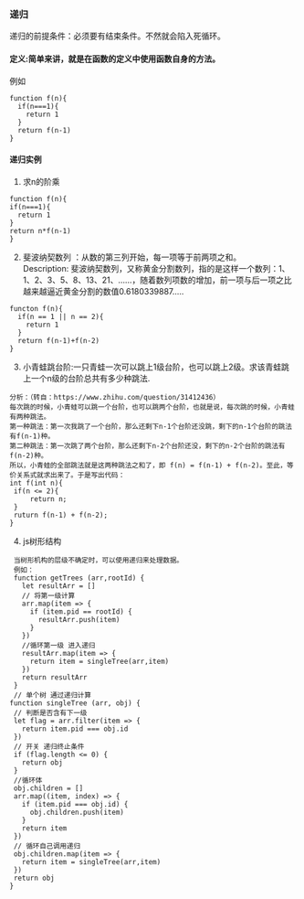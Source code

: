 ### 递归
递归的前提条件：必须要有结束条件。不然就会陷入死循环。
#### 定义:简单来讲，就是在函数的定义中使用函数自身的方法。
例如
```JS
function f(n){
  if(n===1){
    return 1
  }
  return f(n-1)
}
```
#### 递归实例
1. 求n的阶乘
  ```JS
  function f(n){
  if(n===1){
    return 1
  }
  return n*f(n-1)
}

  ```

2. 斐波纳契数列 ：从数的第三列开始，每一项等于前两项之和。  
  Description: 斐波纳契数列，又称黄金分割数列，指的是这样一个数列：1、1、2、3、5、8、13、21、……，随着数列项数的增加，前一项与后一项之比越来越逼近黄金分割的数值0.6180339887..…

  ```JS
  functon f(n){
    if(n == 1 || n == 2){
      return 1
    }
    return f(n-1)+f(n-2)
  }
  ```
  3. 小青蛙跳台阶:一只青蛙一次可以跳上1级台阶，也可以跳上2级。求该青蛙跳上一个n级的台阶总共有多少种跳法.
   ```JS
   分析：（转自：https://www.zhihu.com/question/31412436）
   每次跳的时候，小青蛙可以跳一个台阶，也可以跳两个台阶，也就是说，每次跳的时候，小青蛙有两种跳法。  
   第一种跳法：第一次我跳了一个台阶，那么还剩下n-1个台阶还没跳，剩下的n-1个台阶的跳法有f(n-1)种。  
   第二种跳法：第一次跳了两个台阶，那么还剩下n-2个台阶还没，剩下的n-2个台阶的跳法有f(n-2)种。  
   所以，小青蛙的全部跳法就是这两种跳法之和了，即 f(n) = f(n-1) + f(n-2)。至此，等价关系式就求出来了。于是写出代码：
   int f(int n){
    if(n <= 2){
        return n;
    }
    ruturn f(n-1) + f(n-2);
  }

   ```
  4. js树形结构
   ```JS
    当树形机构的层级不确定时，可以使用递归来处理数据。
    例如：
    function getTrees (arr,rootId) {
      let resultArr = []
      // 将第一级计算
      arr.map(item => {
        if (item.pid == rootId) {
          resultArr.push(item)
        }
      })
      //循环第一级 进入递归
      resultArr.map(item => {
        return item = singleTree(arr,item)
      })
      return resultArr
    }
    // 单个树 通过递归计算
  function singleTree (arr, obj) {
    // 判断是否含有下一级 
    let flag = arr.filter(item => {
      return item.pid === obj.id
    })
    // 开关 递归终止条件
    if (flag.length <= 0) {
      return obj
    }
    //循环体
    obj.children = []
    arr.map((item, index) => {
      if (item.pid === obj.id) {
        obj.children.push(item)
      }
      return item
    })
    // 循环自己调用递归
    obj.children.map(item => {
      return item = singleTree(arr,item)
    })
    return obj
  }
   ```